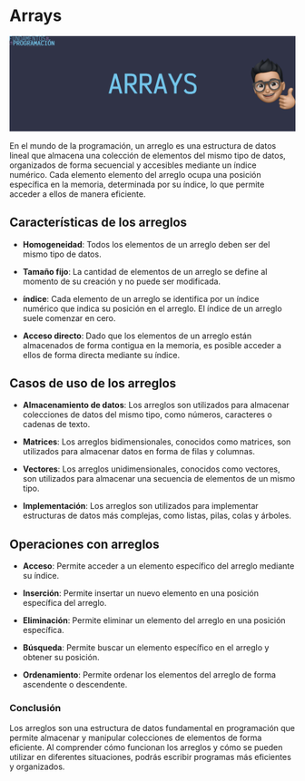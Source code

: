 # Arrays

![ARRAYS](Z_Media/FP_ARRAYS.webp)

En el mundo de la programación, un arreglo es una estructura de datos lineal que almacena una colección de elementos del mismo tipo de datos, organizados de forma secuencial y accesibles mediante un índice numérico. Cada elemento elemento del arreglo ocupa una posición específica en la memoria, determinada por su índice, lo que permite acceder a ellos de manera eficiente.

## Características de los arreglos

- **Homogeneidad**: Todos los elementos de un arreglo deben ser del mismo tipo de datos.

- **Tamaño fijo**: La cantidad de elementos de un arreglo se define al momento de su creación y no puede ser modificada.

- **índice**: Cada elemento de un arreglo se identifica por un índice numérico que indica su posición en el arreglo. El índice de un arreglo suele comenzar en cero.

- **Acceso directo**: Dado que los elementos de un arreglo están almacenados de forma contigua en la memoria, es posible acceder a ellos de forma directa mediante su índice.

## Casos de uso de los arreglos

- **Almacenamiento de datos**: Los arreglos son utilizados para almacenar colecciones de datos del mismo tipo, como números, caracteres o cadenas de texto.

- **Matrices**: Los arreglos bidimensionales, conocidos como matrices, son utilizados para almacenar datos en forma de filas y columnas.

- **Vectores**: Los arreglos unidimensionales, conocidos como vectores, son utilizados para almacenar una secuencia de elementos de un mismo tipo.

- **Implementación**: Los arreglos son utilizados para implementar estructuras de datos más complejas, como listas, pilas, colas y árboles.

## Operaciones con arreglos

- **Acceso**: Permite acceder a un elemento específico del arreglo mediante su índice.

- **Inserción**: Permite insertar un nuevo elemento en una posición específica del arreglo.

- **Eliminación**: Permite eliminar un elemento del arreglo en una posición específica.

- **Búsqueda**: Permite buscar un elemento específico en el arreglo y obtener su posición.

- **Ordenamiento**: Permite ordenar los elementos del arreglo de forma ascendente o descendente.

### Conclusión

Los arreglos son una estructura de datos fundamental en programación que permite almacenar y manipular colecciones de elementos de forma eficiente. Al comprender cómo funcionan los arreglos y cómo se pueden utilizar en diferentes situaciones, podrás escribir programas más eficientes y organizados.